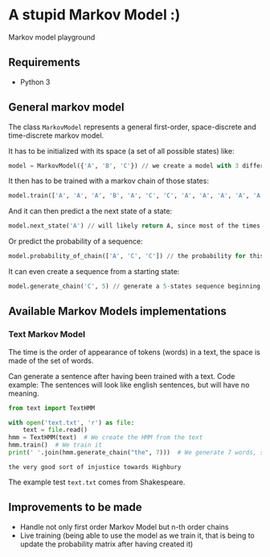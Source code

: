 # A stupid Markov Model :)

Markov model playground

## Requirements

+ Python 3

## General markov model

The class `MarkovModel` represents a general first-order, space-discrete and time-discrete markov model.

It has to be initialized with its space (a set of all possible states) like:

```python
model = MarkovModel({'A', 'B', 'C'}) // we create a model with 3 different states
```

It then has to be trained with a markov chain of those states:
```python
model.train(['A', 'A', 'A', 'B', 'A', 'C', 'C', 'A', 'A', 'A', 'A', 'A']) // we train it against this ordered sequence of states
```

And it can then predict a the next state of a state:
```python
model.next_state('A') // will likely return A, since most of the times, A are followed by A during the training phase
```

Or predict the probability of a sequence:
```python
model.probability_of_chain(['A', 'C', 'C']) // the probability for this sequence to be generated
```

It can even create a sequence from a starting state:
```python
model.generate_chain('C', 5) // generate a 5-states sequence beginning with 'C', using the probability of the dataset it has be trained with
```

## Available Markov Models implementations

### Text Markov Model

The time is the order of appearance of tokens (words) in a text, the space is made of the set of words.

Can generate a sentence after having been trained with a text. Code example:
The sentences will look like english sentences, but will have no meaning.

```python
from text import TextHMM

with open('text.txt', 'r') as file:
    text = file.read()
hmm = TextHMM(text)  # We create the HMM from the text
hmm.train()  # We train it
print(' '.join(hmm.generate_chain("the", 7)))  # We generate 7 words, starting with "the"

```

```
the very good sort of injustice towards Highbury
```

The example test `text.txt` comes from Shakespeare.

## Improvements to be made

+ Handle not only first order Markov Model but n-th order chains
+ Live training (being able to use the model as we train it, that is being to update the probability matrix after having
 created it)
